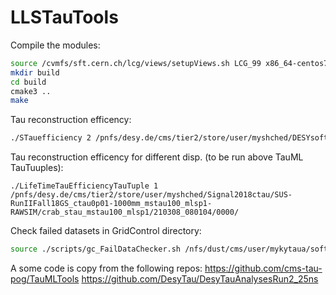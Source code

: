 # LLSTauTools

Compile the modules:
```sh
source /cvmfs/sft.cern.ch/lcg/views/setupViews.sh LCG_99 x86_64-centos7-gcc10-opt
mkdir build
cd build
cmake3 ..
make
```
Tau reconstruction efficency:
```sh
./STauefficiency 2 /pnfs/desy.de/cms/tier2/store/user/myshched/DESYsoft_stauMC/SMS-TStauStau_ctau-0p01to10_TuneCP5_13TeV-madgraphMLM-pythia8_RunIIAutumn18MiniAOD-GridpackScan_102X_upgrade2018_realistic_v15-v1_MINIAODSIM
```

Tau reconstruction efficency for different disp. (to be run above TauML TauTuuples):
```
./LifeTimeTauEfficiencyTauTuple 1 /pnfs/desy.de/cms/tier2/store/user/myshched/Signal2018ctau/SUS-RunIIFall18GS_ctau0p01-1000mm_mstau100_mlsp1-RAWSIM/crab_stau_mstau100_mlsp1/210308_080104/0000/

```

Check failed datasets in GridControl directory:
```sh
source ./scripts/gc_FailDataChecker.sh /nfs/dust/cms/user/mykytaua/softLLSTAU/NTupling_new/grid-configs/work.gc_MC_SUSYSignal2017_v3
```

A some code is copy from the following repos:
https://github.com/cms-tau-pog/TauMLTools
https://github.com/DesyTau/DesyTauAnalysesRun2_25ns
